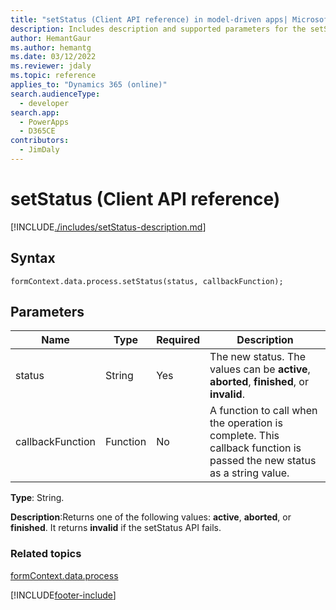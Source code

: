 ```yaml
---
title: "setStatus (Client API reference) in model-driven apps| MicrosoftDocs"
description: Includes description and supported parameters for the setStatus method.
author: HemantGaur
ms.author: hemantg
ms.date: 03/12/2022
ms.reviewer: jdaly
ms.topic: reference
applies_to: "Dynamics 365 (online)"
search.audienceType: 
  - developer
search.app: 
  - PowerApps
  - D365CE
contributors:
  - JimDaly
---
```

# setStatus (Client API reference)



[!INCLUDE[./includes/setStatus-description.md](./includes/setStatus-description.md)]

## Syntax

`formContext.data.process.setStatus(status, callbackFunction);`

## Parameters

|Name|Type|Required|Description|
|--|--|--|--|
|status|String|Yes|The new status. The values can be **active**, **aborted**, **finished**, or **invalid**. |
|callbackFunction|Function|No|A function to call when the operation is complete. This callback function is passed the new status as a string value.|

**Type**: String. 

**Description**:Returns one of the following values: **active**, **aborted**, or **finished**. It returns **invalid** if the setStatus API fails.

### Related topics

[formContext.data.process](../../formContext-data-process.md)
 




[!INCLUDE[footer-include](../../../../../../includes/footer-banner.md)]

